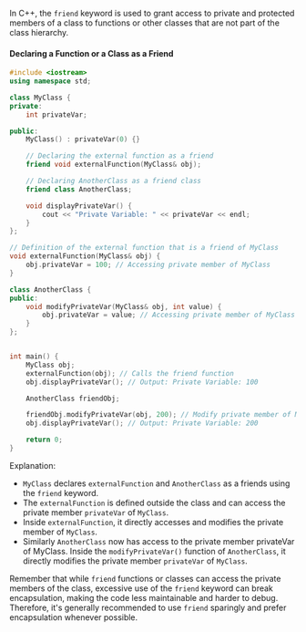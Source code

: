 [//]: # (### Declaring a friend of a class)

In C++, the `friend` keyword is used to grant access to private and protected members of a class to functions or other classes that are not part of the class hierarchy.

#### Declaring a Function or a Class as a Friend

```cpp
#include <iostream>
using namespace std;

class MyClass {
private:
    int privateVar;

public:
    MyClass() : privateVar(0) {}

    // Declaring the external function as a friend
    friend void externalFunction(MyClass& obj);

    // Declaring AnotherClass as a friend class
    friend class AnotherClass;

    void displayPrivateVar() {
        cout << "Private Variable: " << privateVar << endl;
    }
};

// Definition of the external function that is a friend of MyClass
void externalFunction(MyClass& obj) {
    obj.privateVar = 100; // Accessing private member of MyClass
}

class AnotherClass {
public:
    void modifyPrivateVar(MyClass& obj, int value) {
        obj.privateVar = value; // Accessing private member of MyClass
    }
};


int main() {
    MyClass obj;
    externalFunction(obj); // Calls the friend function
    obj.displayPrivateVar(); // Output: Private Variable: 100

    AnotherClass friendObj;

    friendObj.modifyPrivateVar(obj, 200); // Modify private member of MyClass
    obj.displayPrivateVar(); // Output: Private Variable: 200

    return 0;
}
```

Explanation:

- `MyClass` declares `externalFunction` and `AnotherClass` as a friends using the `friend` keyword.
- The `externalFunction` is defined outside the class and can access the private member `privateVar` of `MyClass`.
- Inside `externalFunction`, it directly accesses and modifies the private member of `MyClass`.
- Similarly `AnotherClass` now has access to the private member privateVar of MyClass. Inside the `modifyPrivateVar()` function of `AnotherClass`, it directly modifies the private member `privateVar` of `MyClass`.

Remember that while `friend` functions or classes can access the private members of the class, excessive use of the `friend` keyword can break encapsulation, making the code less maintainable and harder to debug. Therefore, it's generally recommended to use `friend` sparingly and prefer encapsulation whenever possible.
